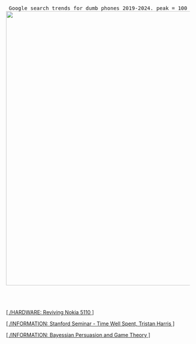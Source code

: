 <div align="center"> 
<br><br><br>
</div>
<div align="center"> 
<br><br><br>
<samp> Google search trends for dumb phones 2019-2024. peak = 100 </samp>
<img src="https://github.com/user-attachments/assets/682e366f-9c13-4d04-9001-082174fe5772" width="750"></img>




<div align="left"> 
<br><br><br>


[[ /HARDWARE: Reviving Nokia 5110 ]](https://opsbros.com/nokia-5110-back-from-the-dead/)

[[ /INFORMATION: Stanford Seminar - Time Well Spent, Tristan Harris ]](https://www.youtube.com/watch?v=anEykhlBd-Q&t=828s)

[[ /INFORMATION: Bayessian Persuasion and Game Theory ]](https://arxiv.org/pdf/2408.13822)



<br>


</div>

</div>

</div>
<br><br><br>
